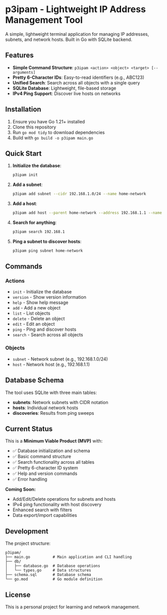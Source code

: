 # p3ipam - Lightweight IP Address Management Tool

A simple, lightweight terminal application for managing IP addresses, subnets, and network hosts. Built in Go with SQLite backend.

## Features

- **Simple Command Structure**: `p3ipam <action> <object> <target> [--arguments]`
- **Pretty 6-Character IDs**: Easy-to-read identifiers (e.g., ABC123)
- **Unified Search**: Search across all objects with a single query
- **SQLite Database**: Lightweight, file-based storage
- **IPv4 Ping Support**: Discover live hosts on networks

## Installation

1. Ensure you have Go 1.21+ installed
2. Clone this repository
3. Run `go mod tidy` to download dependencies
4. Build with `go build -o p3ipam main.go`

## Quick Start

1. **Initialize the database**:
   ```bash
   p3ipam init
   ```

2. **Add a subnet**:
   ```bash
   p3ipam add subnet --cidr 192.168.1.0/24 --name home-network
   ```

3. **Add a host**:
   ```bash
   p3ipam add host --parent home-network --address 192.168.1.1 --name router
   ```

4. **Search for anything**:
   ```bash
   p3ipam search 192.168.1
   ```

5. **Ping a subnet to discover hosts**:
   ```bash
   p3ipam ping subnet home-network
   ```

## Commands

### Actions
- `init` - Initialize the database
- `version` - Show version information
- `help` - Show help message
- `add` - Add a new object
- `list` - List objects
- `delete` - Delete an object
- `edit` - Edit an object
- `ping` - Ping and discover hosts
- `search` - Search across all objects

### Objects
- `subnet` - Network subnet (e.g., 192.168.1.0/24)
- `host` - Network host (e.g., 192.168.1.1)

## Database Schema

The tool uses SQLite with three main tables:

- **subnets**: Network subnets with CIDR notation
- **hosts**: Individual network hosts
- **discoveries**: Results from ping sweeps

## Current Status

This is a **Minimum Viable Product (MVP)** with:
- ✅ Database initialization and schema
- ✅ Basic command structure
- ✅ Search functionality across all tables
- ✅ Pretty 6-character ID system
- ✅ Help and version commands
- ✅ Error handling

**Coming Soon:**
- Add/Edit/Delete operations for subnets and hosts
- IPv4 ping functionality with host discovery
- Enhanced search with filters
- Data export/import capabilities

## Development

The project structure:
```
p3ipam/
├── main.go          # Main application and CLI handling
├── db/
│   ├── database.go  # Database operations
│   └── types.go     # Data structures
├── schema.sql       # Database schema
└── go.mod           # Go module definition
```

## License

This is a personal project for learning and network management.
